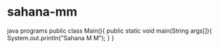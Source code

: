 # sahana-mm
java programs
public class Main(){
public static void main(String args[]){
System.out.println("Sahana M M");
}
}
